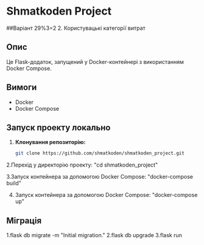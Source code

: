# Shmatkoden Project

##Варіант
29%3=2
2. Користувацькі категорії витрат

## Опис
Це Flask-додаток, запущений у Docker-контейнері з використанням Docker Compose.

## Вимоги
- Docker
- Docker Compose

## Запуск проекту локально

1. **Клонування репозиторію:**
   ```bash
   git clone https://github.com/shmatkoden/shmatkoden_project.git
   
2.Перехід у директорію проекту:
 "cd shmatkoden_project"

3.Запуск контейнера за допомогою Docker Compose:
 "docker-compose build"

4. Запуск контейнера за допомогою Docker Compose:
  "docker-compose up"

## Міграція
1.flask db migrate -m "Initial migration."
2.flask db upgrade
3.flask run 